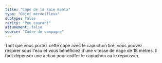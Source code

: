 ```yaml
---
title: "Cape de la raie manta"
type: "Objet merveilleux"
subtype: false
rarity: "Peu courant"
attunement: false
source: "Cadre de campagne"
---
```

Tant que vous portez cette cape avec le capuchon tiré, vous pouvez respirer sous l'eau et vous bénéficiez d'une vitesse de nage de 18 mètres. Il faut dépenser une action pour coiffer le capuchon ou le repousser.
